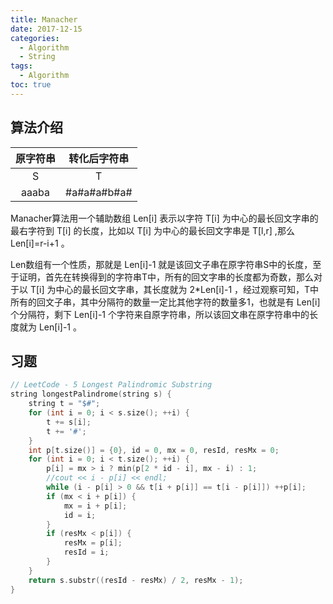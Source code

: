 ```yaml
---
title: Manacher
date: 2017-12-15
categories:
  - Algorithm
  - String
tags: 
  - Algorithm
toc: true
---
```


## 算法介绍

| 原字符串 | 转化后字符串 |
| :------: | :----------: |
|    S     |      T       |
|  aaaba   | #a#a#a#b#a#  |
<!-- more -->
Manacher算法用一个辅助数组 Len[i] 表示以字符 T[i] 为中心的最长回文字串的最右字符到 T[i] 的长度，比如以 T[i] 为中心的最长回文字串是 T[l,r] ,那么 Len[i]=r-i+1 。

Len数组有一个性质，那就是 Len[i]-1 就是该回文子串在原字符串S中的长度，至于证明，首先在转换得到的字符串T中，所有的回文字串的长度都为奇数，那么对于以 T[i] 为中心的最长回文字串，其长度就为 2*Len[i]-1 ，经过观察可知，T中所有的回文子串，其中分隔符的数量一定比其他字符的数量多1，也就是有 Len[i] 个分隔符，剩下 Len[i]-1 个字符来自原字符串，所以该回文串在原字符串中的长度就为 Len[i]-1 。



## 习题
```c++
// LeetCode - 5 Longest Palindromic Substring
string longestPalindrome(string s) {
	string t = "$#";
	for (int i = 0; i < s.size(); ++i) {
		t += s[i];
		t += '#';
	}
	int p[t.size()] = {0}, id = 0, mx = 0, resId, resMx = 0;
	for (int i = 0; i < t.size(); ++i) {
		p[i] = mx > i ? min(p[2 * id - i], mx - i) : 1;
		//cout << i - p[i] << endl;
		while (i - p[i] > 0 && t[i + p[i]] == t[i - p[i]]) ++p[i];
		if (mx < i + p[i]) {
			mx = i + p[i];
			id = i;
		}
		if (resMx < p[i]) {
			resMx = p[i];
			resId = i;
		}
	}
	return s.substr((resId - resMx) / 2, resMx - 1);
}
```